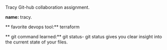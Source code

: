 Tracy Git-hub collaboration assignment.

**name:** tracy.

** favorite devops tool:** terraform

** git command learned:** git status- git status gives you clear insight into the current state of your files.
